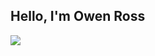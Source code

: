 ## Hello, I'm Owen Ross
<a href="https://www.linkedin.com/in/owen-ross/"><img src="https://img.shields.io/badge/-LinkedIn-0072b1?&style=for-the-badge&logo=linkedin&logoColor=white"/></a>
